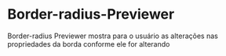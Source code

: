 # Border-radius-Previewer
Border-radius Previewer mostra para o usuário as alterações nas propriedades da borda conforme ele for alterando
